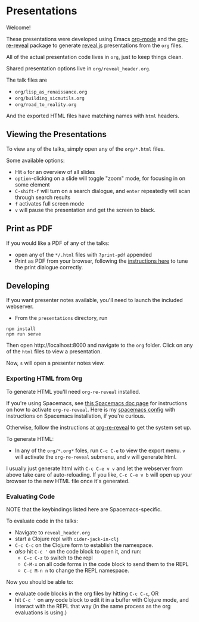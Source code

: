 # Presentations

Welcome!

These presentations were developed using Emacs [org-mode](https://orgmode.org/)
and the [org-re-reveal](https://gitlab.com/oer/org-re-reveal) package to
generate [reveal.js](https://revealjs.com) presentations from the `org` files.

All of the actual presentation code lives in `org`, just to keep things clean.

Shared presentation options live in `org/reveal_header.org`.

The talk files are

- `org/lisp_as_renaissance.org`
- `org/building_sicmutils.org`
- `org/road_to_reality.org`

And the exported HTML files have matching names with `html` headers.

## Viewing the Presentations

To view any of the talks, simply open any of the `org/*.html` files.

Some available options:

- Hit `o` for an overview of all slides
- `option`-clicking on a slide will toggle "zoom" mode, for focusing in on some
  element
- `C-shift-f` will turn on a search dialogue, and `enter` repeatedly will scan
  through search results
- `f` activates full screen mode
- `v` will pause the presentation and get the screen to black.

## Print as PDF

If you would like a PDF of any of the talks:

- open any of the `*/.html`  files with `?print-pdf` appended
- Print as PDF from your browser, following the [instructions
  here](https://revealjs.com/pdf-export/) to tune the print dialogue correctly.

## Developing

If you want presenter notes available, you'll need to launch the included
webserver.

- From the `presentations`  directory, run

```
npm install
npm run serve
```

Then open http://localhost:8000 and navigate to the `org` folder. Click on any
of the `html` files to view a presentation.

Now, `s` will open a presenter notes view.

### Exporting HTML from Org

To generate HTML you'll need `org-re-reveal` installed.

If you're using Spacemacs, see [this Spacemacs doc
page](https://develop.spacemacs.org/layers/+emacs/org/README.html#revealjs-support)
for instructions on how to activate `org-re-reveal`. Here is my [spacemacs
config](https://github.com/sritchie/spacemacs.d) with instructions on Spacemacs
installation, if you're curious.

Otherwise, follow the instructions at
[org-re-reveal](https://gitlab.com/oer/org-re-reveal) to get the system set up.

To generate HTML:

- In any of the `org/*.org*` foles, run `C-c C-e` to view the export menu. `v`
  will activate the `org-re-reveal` submenu, and `v` will generate html.

I usually just generate html with `C-c C-e v v` and let the webserver from above
take care of auto-reloading. If you like, `C-c C-e v b` will open up your
browser to the new HTML file once it's generated.

### Evaluating Code

NOTE that the keybindings listed here are Spacemacs-specific.

To evaluate code in the talks:

- Navigate to `reveal_header.org`
- start a Clojure repl with `cider-jack-in-clj`
- `C-c C-c` on the Clojure form to establish
  the namespace.
- _also_ hit `C-c '` on the code block to open it, and run:
  - `C-c C-z` to switch to the repl
  - `C-M-x` on all code forms in the code block to send them to the REPL
  - `C-c M-n n` to change the REPL namespace.

Now you should be able to:

- evaluate code blocks in the org files by hitting `C-c C-c`, OR
- hit `C-c '` on any code block to edit it in a buffer with Clojure mode, and
  interact with the REPL that way (in the same process as the org evaluations is
  using.)

